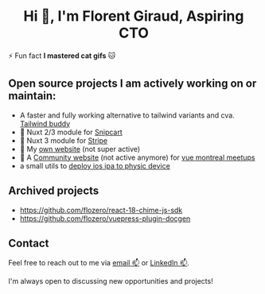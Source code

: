 <h1 align="center">Hi 👋, I'm Florent Giraud, Aspiring CTO </h1>


⚡ Fun fact **I mastered cat gifs** :cat:

## Open source projects I am actively working on or maintain:

- A faster and fully working alternative to tailwind variants and cva. [Tailwind buddy](https://github.com/busbud/tailwind-buddy)
- 🛒 Nuxt 2/3 module for [Snipcart](https://github.com/nuxt-modules/snipcart)
- 🛒 Nuxt 3 module for [Stripe](https://github.com/fuentesloic/nuxt-stripe)
- 🥶 My [own website](https://github.com/flozero/florent.dev) (not super active)
- 🎤 A [Community website](https://github.com/vuemontreal/vuemontreal) (not active anymore) for [vue montreal meetups](https://vuemontreal.org/)
- a small utils to [deploy ios ipa to physic device](https://github.com/flozero/deploy-ios-ipa)

## Archived projects

- https://github.com/flozero/react-18-chime-js-sdk
- https://github.com/flozero/vuepress-plugin-docgen

## Contact

Feel free to reach out to me via [email 📫](hello@florent.dev) or [LinkedIn 📫](https://linkedin.com/in/fgiraud42).

I'm always open to discussing new opportunities and projects!
